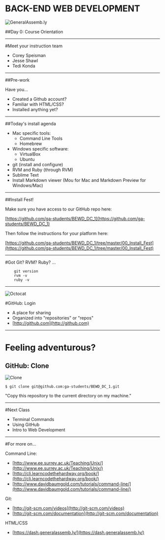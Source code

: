 BACK-END WEB DEVELOPMENT
============================

![GeneralAssemb.ly](https://github.com/generalassembly/ga-ruby-on-rails-for-devs/raw/master/images/ga.png "GeneralAssemb.ly")

##Day 0: Course Orientation

---

#Meet your instruction team
* Corey Speisman 
* Jesse Shawl 
* Tedi Konda 

---

##Pre-work

Have you...

* Created a Github account?
* Familiar with HTML/CSS? 
* Installed anything yet?

---

##Today's install agenda

* Mac specific tools:
	- Command Line Tools
	- Homebrew
* Windows specific software:
	- VirtualBox
	- Ubuntu
* git (install and configure)
* RVM and Ruby (through RVM)
* Sublime Text
* Install Markdown viewer (Mou for Mac and Markdown Preview for Windows/Mac)

---

##Install Fest!

Make sure you have access to our GitHub repo here:

[https://github.com/ga-students/BEWD_DC_1](https://github.com/ga-students/BEWD_DC_1)

Then follow the instructions for your platform here:

[https://github.com/ga-students/BEWD_DC_1/tree/master/00_Install_Fest](https://github.com/ga-students/BEWD_DC_1/tree/master/00_Install_Fest)

---

#Got Git? RVM? Ruby? ...

		git version
		rvm -v
		ruby -v

---

![Octocat](../../assets/GitHub/octocat.png)

#GitHub: Login
  * A place for sharing
  * Organized into "repositories" or "repos"
  * [http://github.com](http://github.com)

---

# Feeling adventurous?
## GitHub: Clone
![Clone](../../assets/GitHub/clone.png)
<pre><code data-trim data-noescape contenteditable>$ git clone git@github.com:ga-students/BEWD_DC_1.git</code></pre>
"Copy this repository to the current directory on my machine."

---

#Next Class

*	Terminal Commands
*	Using GitHub
*	Intro to Web Development

---

#For more on...

Command Line:

* [http://www.ee.surrey.ac.uk/Teaching/Unix/](http://www.ee.surrey.ac.uk/Teaching/Unix/)
* [http://cli.learncodethehardway.org/book/](http://cli.learncodethehardway.org/book/)
* [http://www.davidbaumgold.com/tutorials/command-line/](http://www.davidbaumgold.com/tutorials/command-line/)

Git:

* [http://git-scm.com/videos](http://git-scm.com/videos)
* [http://git-scm.com/documentation](http://git-scm.com/documentation)

HTML/CSS

* [https://dash.generalassemb.ly/](https://dash.generalassemb.ly/)


